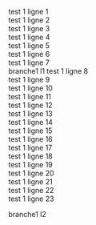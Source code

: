 test 1 ligne 1  
test 1 ligne 2  
test 1 ligne 3  
test 1 ligne 4  
test 1 ligne 5  
test 1 ligne 6  
test 1 ligne 7  
branche1 l1
test 1 ligne 8  
test 1 ligne 9  
test 1 ligne 10  
test 1 ligne 11  
test 1 ligne 12  
test 1 ligne 13  
test 1 ligne 14  
test 1 ligne 15  
test 1 ligne 16  
test 1 ligne 17  
test 1 ligne 18  
test 1 ligne 19  
test 1 ligne 20  
test 1 ligne 21  
test 1 ligne 22  
test 1 ligne 23  
  
  
  
  branche1 l2
